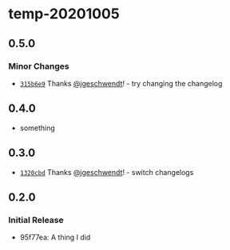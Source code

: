 # temp-20201005

## 0.5.0

### Minor Changes

- [`315b6e9`](https://github.com/jgeschwendt/temp-20201005/commit/315b6e9d27f8dc3a21267f40f247526f9a730a2f) Thanks [@jgeschwendt](https://github.com/jgeschwendt)! - try changing the changelog

## 0.4.0

- something

## 0.3.0

- [`1320cbd`](https://github.com/jgeschwendt/temp-20201005/commit/1320cbdfc9ddc23fb063ed515c73ab2d06de7a29) Thanks [@jgeschwendt](https://github.com/jgeschwendt)! - switch changelogs

## 0.2.0

### Initial Release

- 95f77ea: A thing I did
